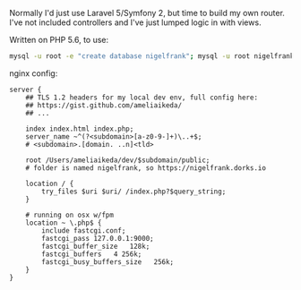 Normally I'd just use Laravel 5/Symfony 2, but time to build my own router.
I've not included controllers and I've just lumped logic in with views.

Written on PHP 5.6, to use:

```bash
mysql -u root -e "create database nigelfrank"; mysql -u root nigelfrank < install.sql; composer install
```

nginx config:

```nginx
server {
    ## TLS 1.2 headers for my local dev env, full config here:
    ## https://gist.github.com/ameliaikeda/
    ## ...

    index index.html index.php;
    server_name ~^(?<subdomain>[a-z0-9-]+)\..+$;
    # <subdomain>.[domain. ..n]<tld>

    root /Users/ameliaikeda/dev/$subdomain/public;
    # folder is named nigelfrank, so https://nigelfrank.dorks.io

    location / {
        try_files $uri $uri/ /index.php?$query_string;
    }

    # running on osx w/fpm
    location ~ \.php$ {
        include fastcgi.conf;
        fastcgi_pass 127.0.0.1:9000;
        fastcgi_buffer_size   128k;
        fastcgi_buffers   4 256k;
        fastcgi_busy_buffers_size   256k;
    }
}
```